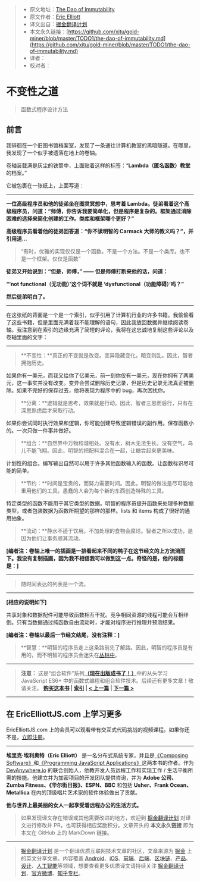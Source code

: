 > * 原文地址：[The Dao of Immutability](https://medium.com/javascript-scene/the-dao-of-immutability-9f91a70c88cd)
> * 原文作者：[Eric Elliott](https://medium.com/@_ericelliott)
> * 译文出自：[掘金翻译计划](https://github.com/xitu/gold-miner)
> * 本文永久链接：[https://github.com/xitu/gold-miner/blob/master/TODO1/the-dao-of-immutability.md](https://github.com/xitu/gold-miner/blob/master/TODO1/the-dao-of-immutability.md)
> * 译者：
> * 校对者：

# 不变性之道

> 函数式程序设计方法

## 前言

我徘徊在一个旧图书馆档案室，发现了一条通往计算机教室的黑暗隧道。在哪里，我发现了一个似乎被遗落在地上的卷轴。

卷轴装载满是灰尘的铁筒中，上面贴着这样的标签：“**Lambda（匿名函数）教堂**的档案。”

它被包裹在一张纸上，上面写道：

---

**一位高级程序员和他的徒弟坐在图灵冥想中，思考着 Lambda。徒弟看着这个高级程序员，问道：“师傅，你告诉我要简单化，但是程序是复杂的。框架通过消除困难的选择来简化创建的工作。类库和框架哪个更好？”**

**高级程序员看着他的徒弟回答道：“你不读明智的 Carmack 大师的教义吗？”，并引用道…**

> “有时，优雅的实现仅仅是一个函数。不是一个方法。不是一个类库。也不是一个框架。仅仅是函数”

**徒弟又开始说到：“但是，师傅，” —— 但是师傅打断来他的话，问道：**

**“‘not functional（无功能）’这个词不就是 ‘dysfunctional（功能障碍）’吗？”**

**然后徒弟明白了。**

---

在这张纸的背面是一个是一个索引，似乎引用了计算机行业的许多书籍。我偷偷看了这些书籍，但是里面充满着我不能理解的语句，因此我放回数据并继续阅读卷轴。我注意到在索引的边缘充满了简短的评论，我将在这忠诚地复制这些评论以及卷轴里面的文字：

---

> **不变性：**真正的不变就是改变。变异隐藏变化。暗变则乱。因此，智者拥抱历史。

如果你有一美元，而我又给你了亿美元，前一刻你仅有一美元，现在你拥有了两美元，这一事实并没有改变。变异会尝试删除历史记录，但是历史记录无法真正被删除。如果不完好的保存过去，他将表现为程序中的 bug，再次困扰你。

> **分离：**逻辑就是思考，效果就是行动。因此，智者三思而后行，只有在深思熟虑后才采取行动。

如果你尝试同时执行效果和逻辑，你可能创建导致逻辑错误的副作用。保存函数小的。一次只做一件事并做好。

> **组合：**自然界中万物和谐相处。没有水，树木无法生长。没有空气，鸟儿不能飞翔。因此，明智的把配料混合在一起，让糖尝起来更美味。

计划性的组合。编写输出自然可以用于许多其他函数输入的函数。让函数标识尽可能的简单。

> **节约：**时间是宝贵的，而努力需要时间。因此，明智的做法是尽可能地重用他们的工具。愚蠢的人会为每个新的东西创造特殊的工具。

特定类型的函数不能用于其它类型的数据。明智的程序员提升函数来处理多种数据类型，或者包装数据为函数所期望的那样的那样。lists 和 items 构成了很好的通用抽象。

> **流动：**静水不适于饮用。不加处理的食物会腐烂。智者之所以成功，是因为他们让事务顺其流动。

**[编者注：卷轴上唯一的插画是一排看起来不同的鸭子在这节经文的上方流淌而下。我没有复制插画，因为我不相信我可以做到这一点。奇怪的是，他的标题是：]**

---

> 随时间表达的列表是一个流。

---

**[相应的说明如下]**

共享对象和数据配件可能导致函数相互干扰。竞争相同资源的线程可能会互相绊倒。只有当数据通过纯函数自由流动时，才能对程序进行推理并预测结果。

**[编者注：卷轴以最后一节经文结尾，没有注释：]**

> **智慧：**明智的程序员走上这条路前先了解路。因此，明智的程序员是有用的，而不明智的程序员会迷失在[丛林中](https://medium.com/javascript-scene/the-two-pillars-of-javascript-ee6f3281e7f3)。
>
---

> **注意：** 这是“组合软件”系列[**（现在出版成书了！）**](https://leanpub.com/composingsoftware)中的从头学习 JavaScript ES6+ 中的函数式编程和组合软件技术。后续还有更多文章！敬请关注。
**[购买这本书](https://leanpub.com/composingsoftware) | [索引](https://medium.com/javascript-scene/composing-software-the-book-f31c77fc3ddc) | [\< 上一篇](https://medium.com/javascript-scene/composing-software-an-introduction-27b72500d6ea) | [下一篇 >](https://medium.com/javascript-scene/the-rise-and-fall-and-rise-of-functional-programming-composable-software-c2d91b424c8c)**

---

## 在 EricElliottJS.com 上学习更多

EricElliottJS.com 上的会员可以观看带有交互式代码挑战的视频课程。如果你还不是，[立即注册](https://ericelliottjs.com/)。

---

**埃里克·埃利奥特（Eric Elliott）** 是一名分布式系统专家，并且是[《Composing Software》](https://leanpub.com/composingsoftware)和[《Programming JavaScript Applications》](https://ericelliottjs.com/product/programming-javascript-applications-ebook/)这两本书的作者。作为 [DevAnywhere.io](https://devanywhere.io/) 的联合创始人，他教开发人员远程工作和实现工作 / 生活平衡所需的技能。他建立并为加密项目的开发团队提供咨询，并为 **Adobe 公司、Zumba Fitness、《华尔街日报》、ESPN、BBC** 和包括 **Usher、Frank Ocean、Metallica** 在内的顶级唱片艺术家的软件体验做出了贡献。

**他与世界上最美丽的女人一起享受着远程办公的生活方式。**

> 如果发现译文存在错误或其他需要改进的地方，欢迎到 [掘金翻译计划](https://github.com/xitu/gold-miner) 对译文进行修改并 PR，也可获得相应奖励积分。文章开头的 **本文永久链接** 即为本文在 GitHub 上的 MarkDown 链接。

---

> [掘金翻译计划](https://github.com/xitu/gold-miner) 是一个翻译优质互联网技术文章的社区，文章来源为 [掘金](https://juejin.im) 上的英文分享文章。内容覆盖 [Android](https://github.com/xitu/gold-miner#android)、[iOS](https://github.com/xitu/gold-miner#ios)、[前端](https://github.com/xitu/gold-miner#前端)、[后端](https://github.com/xitu/gold-miner#后端)、[区块链](https://github.com/xitu/gold-miner#区块链)、[产品](https://github.com/xitu/gold-miner#产品)、[设计](https://github.com/xitu/gold-miner#设计)、[人工智能](https://github.com/xitu/gold-miner#人工智能)等领域，想要查看更多优质译文请持续关注 [掘金翻译计划](https://github.com/xitu/gold-miner)、[官方微博](http://weibo.com/juejinfanyi)、[知乎专栏](https://zhuanlan.zhihu.com/juejinfanyi)。
